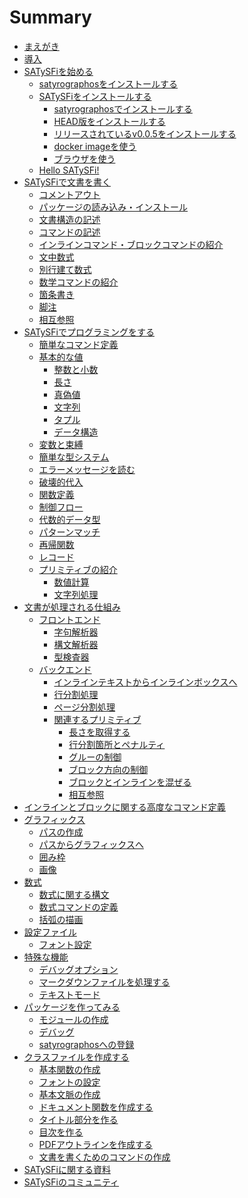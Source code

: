 # Summary

- [まえがき](./chapter1/chapter_1.md)
- [導入](./chapter2/chapter_2.md)
- [SATySFiを始める](./chapter3/chapter_3.md)
  - [satyrographosをインストールする](./chapter3/install_satyrographos.md)
  - [SATySFiをインストールする](./chapter3/install_satysfi.md)
    - [satyrographosでインストールする](./chapter3/install_satysfi_by_satyrographos.md)
    - [HEAD版をインストールする](./chapter3/install_satysfi_at_HEAD.md)
    - [リリースされているv0.0.5をインストールする](./chapter3/install_satysfi_at_release.md)
    - [docker imageを使う](./chapter3/use_docker.md)
    - [ブラウザを使う](./chapter3/use_browser.md)
  - [Hello SATySFi!](./chapter3/hello_satysfi.md)
- [SATySFiで文書を書く](./chapter4/chapter_4.md)
  - [コメントアウト](./chapter4/comment_out.md)
  - [パッケージの読み込み・インストール](./chapter4/import_package.md)
  - [文書構造の記述](./chapter4/document_structure.md)
  - [コマンドの記述](./chapter4/command.md)
  - [インラインコマンド・ブロックコマンドの紹介](./chapter4/introduction_inlinecommand_blockcommand.md)
  - [文中数式](./chapter4/math_in_inline.md)
  - [別行建て数式](./chapter4/math_in_block.md)
  - [数学コマンドの紹介](./chapter4/introduction_mathcommand.md)
  - [箇条書き](./chapter4/itemize.md)
  - [脚注](./chapter4/footnote.md)
  - [相互参照](./chapter4/ref.md)
- [SATySFiでプログラミングをする]()
  - [簡単なコマンド定義]()
  - [基本的な値]()
    - [整数と小数]()
    - [長さ]()
    - [真偽値]()
    - [文字列]()
    - [タプル]()
    - [データ構造]()
  - [変数と束縛]()
  - [簡単な型システム]()
  - [エラーメッセージを読む]()
  - [破壊的代入]()
  - [関数定義]()
  - [制御フロー]()
  - [代数的データ型]()
  - [パターンマッチ]()
  - [再帰関数]()
  - [レコード]()
  - [プリミティブの紹介]()
    - [数値計算]()
    - [文字列処理]()
- [文書が処理される仕組み]()
  - [フロントエンド]()
    - [字句解析器]()
    - [構文解析器]()
    - [型検査器]()
  - [バックエンド]()
    - [インラインテキストからインラインボックスへ]()
    - [行分割処理]()
    - [ページ分割処理]()
    - [関連するプリミティブ]()
      - [長さを取得する]()
      - [行分割箇所とペナルティ]()
      - [グルーの制御]()
      - [ブロック方向の制御]()
      - [ブロックとインラインを混ぜる]()
      - [相互参照]()
- [インラインとブロックに関する高度なコマンド定義]()
- [グラフィックス]()
  - [パスの作成]()
  - [パスからグラフィックスへ]()
  - [囲み枠]()
  - [画像]()
- [数式]()
  - [数式に関する構文]()
  - [数式コマンドの定義]()
  - [括弧の描画]()
- [設定ファイル]()
  - [フォント設定]()
- [特殊な機能]()
  - [デバッグオプション]()
  - [マークダウンファイルを処理する]()
  - [テキストモード]()
- [パッケージを作ってみる]()
  - [モジュールの作成]()
  - [デバッグ]()
  - [satyrographosへの登録]()
- [クラスファイルを作成する]()
  - [基本関数の作成]()
  - [フォントの設定]()
  - [基本文脈の作成]()
  - [ドキュメント関数を作成する]()
  - [タイトル部分を作る]()
  - [目次を作る]()
  - [PDFアウトラインを作成する]()
  - [文書を書くためのコマンドの作成]()
- [SATySFiに関する資料]()
- [SATySFiのコミュニティ]()
